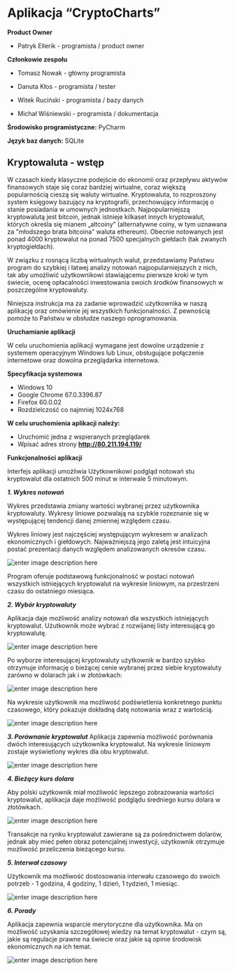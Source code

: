 Aplikacja “CryptoCharts”
=============================
**Product Owner**

-   Patryk Ellerik - programista / product owner
    

**Członkowie zespołu**

-   Tomasz Nowak - główny programista
    
-   Danuta Kłos - programista / tester
    
-   Witek Ruciński - programista / bazy danych
    
-   Michał Wiśniewski - programista / dokumentacja
    

**Środowisko programistyczne:** PyCharm

**Język baz danych:** SQLite
  

## Kryptowaluta - wstęp


W czasach kiedy klasyczne podejście do ekonomii oraz przepływu aktywów finansowych staje się coraz bardziej wirtualne, coraz większą popularnością cieszą się waluty wirtualne. Kryptowaluta, to rozproszony system księgowy bazujący na kryptografii, przechowujący informację o stanie posiadania w umownych jednostkach. Najpopularniejszą kryptowalutą jest bitcoin, jednak istnieje kilkaset innych kryptowalut, których określa się mianem „altcoiny” (alternatywne coiny, w tym uznawana za "młodszego brata bitcoina" waluta ethereum). Obecnie notowanych jest ponad 4000 kryptowalut na ponad 7500 specjalnych giełdach (tak zwanych kryptogiełdach).

W związku z rosnącą liczbą wirtualnych walut, przedstawiamy Państwu program do szybkiej i łatwej analizy notowań najpopularniejszych z nich, tak aby umożliwić użytkownikowi stawiającemu pierwsze kroki w tym świecie, ocenę opłacalności inwestowania swoich środków finansowych w poszczególne kryptowaluty.

Niniejsza instrukcja ma za zadanie wprowadzić użytkownika w naszą aplikację oraz omówienie jej wszystkich funkcjonalności. Z pewnością pomoże to Państwu w obsłudze naszego oprogramowania.



**Uruchamianie aplikacji**

W celu uruchomienia aplikacji wymagane jest dowolne urządzenie z systemem operacyjnym Windows lub Linux, obsługujące połączenie internetowe oraz dowolna przeglądarka internetowa.

 **Specyfikacja systemowa**

- Windows 10 
- Google Chrome 67.0.3396.87
- Firefox 60.0.02
- Rozdzielczość co najmniej 1024x768


**W celu uruchomienia aplikacji należy:**

 - Uruchomić jedna z wspieranych przeglądarek 
 - Wpisać adres strony **http://80.211.194.119/**

  

**Funkcjonalności aplikacji**

Interfejs aplikacji umożliwia Użytkownikowi podgląd notowań stu kryptowalut dla ostatnich 500 minut w interwale 5 minutowym.

***1.  Wykres notowań***
    
Wykres przedstawia zmiany wartości wybranej przez użytkownika kryptowaluty. Wykresy liniowe pozwalają na szybkie rozeznanie się w występującej tendencji danej zmiennej względem czasu.

Wykres liniowy jest najczęściej występującym wykresem w analizach ekonomicznych i giełdowych. Najważniejszą jego zaletą jest intuicyjna postać prezentacji danych względem analizowanych okresów czasu.

![enter image description here](https://lh3.googleusercontent.com/37iPKQ3mzmQHYbwcNkyBptnfU8arc9cjjdhCdp_ucfDptT-15w-rQscHhKTdzeCPnRIZZCli7Wo)

Program oferuje podstawową funkcjonalność w postaci notowań wszystkich istniejących kryptowalut na wykresie liniowym, na przestrzeni czasu do ostatniego miesiąca.

***2.  Wybór kryptowaluty***

Aplikacja daje możliwość analizy notowań dla wszystkich istniejących kryptowalut. Użutkownik może wybrać z rozwijanej listy interesującą go kryptowalutę. 

![enter image description here](https://lh3.googleusercontent.com/Qgt121792-G1UgStNTIMq1tNj0Cs1kOUqMOhcoQHOMrTYVf9FoIVg-Fa9Jg1cHprRCMt_q6KCSE)

Po wyborze interesującej kryptowaluty użytkownik w bardzo szybko otrzymuje informację o bieżącej cenie wybranej przez siebie kryptowaluty zarówno w dolarach jak i w złotówkach:

![enter image description here](https://lh3.googleusercontent.com/QNmJQOi0w7D7A0wSLkt13HmiTGgZiFtN-OPREwk28O4aBWqQWFxr7Czf3yyVImZvkDhsCp8lSQw)

Na wykresie użytkownik ma możliwość podświetlenia konkretnego punktu czasowego, który pokazuje dokładną datę notowania wraz z wartością.

![enter image description here](https://lh3.googleusercontent.com/VY5sEnS837BDo7YKHI82Ij6arALqSo6ivl6HzUYO6A56deitdT302vxnGuIWPFul--eDQ7BcPAE)

***3. Porównanie kryptowalut***
Aplikacja zapewnia możliwość porównania dwóch interesujących użytkownika kryptowalut. Na wykresie liniowym zostaje wyświetlony wykres dla obu kryptowalut.

![enter image description here](https://lh3.googleusercontent.com/v3arKNKFriYaRm1ujxF6s2z1VVsQJE-r0ptFXVgOSURkUvtm2flT3MH9az699d2PSX7ZXVDsknI)

***4. Bieżący kurs dolara***
	
Aby polski użytkownik miał możliwość lepszego zobrazowania wartości kryptowalut, aplikacja daje możliwość podglądu średniego kursu dolara w złotówkach.
	
![enter image description here](https://lh3.googleusercontent.com/gfYs-zT1pEBrk9EDpK25lAhjCWiZiAMxD-Ajo3KWjBwP-xcpHM3azuHnVqpdkwF0LnHphV4Uxn0)

Transakcje na rynku kryptowalut zawierane są za pośrednictwem dolarów, jednak aby mieć pełen obraz potencjalnej inwestycji, użytkownik otrzymuje możliwość przeliczenia bieżącego kursu.

***5. Interwał czasowy***

Użytkownik ma możłiwość dostosowania interwału czasowego do swoich potrzeb - 1 godzina, 4 godziny, 1 dzień, 1 tydzień, 1 miesiąc.

![enter image description here](https://lh3.googleusercontent.com/yj9x4XJlpEbRqTaJfO7tshyZ-vxfiguYD2LNmTnrfAHNM7tHoP1ZhYMROSxK47OnVTtpPcBagUo)

***6. Porady***

Aplikacja zapewnia wsparcie merytoryczne dla użytkownika. Ma on możliwość uzyskania szczegółowej wiedzy na temat kryptowalut - czym są, jakie są regulacje prawne na świecie oraz jakie są opinie środowisk ekonomicznych na ich temat.
	
![enter image description here](https://lh3.googleusercontent.com/WxF0u1D99K36vZoAVA41KtB11CaZzX1z6TXpnOp8vfFGa-o6iAjUcaANei9SbuQXv9NrafAFvZI)
